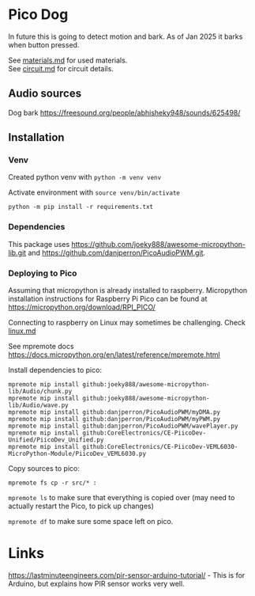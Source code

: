 # Pico Dog
In future this is going to detect motion and bark. As of Jan 2025 it barks when button pressed.

See [materials.md](materials.md) for used materials.  
See [circuit.md](circuit.md) for circuit details.

## Audio sources
Dog bark
https://freesound.org/people/abhisheky948/sounds/625498/

## Installation

### Venv
Created python venv with `python -m venv venv`

Activate environment with
`source venv/bin/activate`

`python -m pip install -r requirements.txt`

### Dependencies
This package uses https://github.com/joeky888/awesome-micropython-lib.git and https://github.com/danjperron/PicoAudioPWM.git.

### Deploying to Pico
Assuming that micropython is already installed to raspberry. Micropython installation instructions for Raspberry Pi Pico can be found at https://micropython.org/download/RPI_PICO/

Connecting to raspberry on Linux may sometimes be challenging. Check [linux.md](linux.md)

See mpremote docs
https://docs.micropython.org/en/latest/reference/mpremote.html

Install dependencies to pico:
```
mpremote mip install github:joeky888/awesome-micropython-lib/Audio/chunk.py
mpremote mip install github:joeky888/awesome-micropython-lib/Audio/wave.py
mpremote mip install github:danjperron/PicoAudioPWM/myDMA.py
mpremote mip install github:danjperron/PicoAudioPWM/myPWM.py
mpremote mip install github:danjperron/PicoAudioPWM/wavePlayer.py
mpremote mip install github:CoreElectronics/CE-PiicoDev-Unified/PiicoDev_Unified.py
mpremote mip install github:CoreElectronics/CE-PiicoDev-VEML6030-MicroPython-Module/PiicoDev_VEML6030.py
```

Copy sources to pico:
```
mpremote fs cp -r src/* :
```

`mpremote ls` to make sure that everything is copied over
(may need to actually restart the Pico, to pick up changes)

`mpremote df` to make sure some space left on pico.

# Links
https://lastminuteengineers.com/pir-sensor-arduino-tutorial/ - This is for Arduino, but explains how PIR sensor works very well.